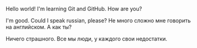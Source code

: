 Hello world!
I'm learning Git and GitHub.
How are you?

I'm good. Could I speak russian, please? Не много сложно мне говорить на английском.
А как ты?

Ничего страшного. 
Все мы люди, у каждого свои недостатки.
